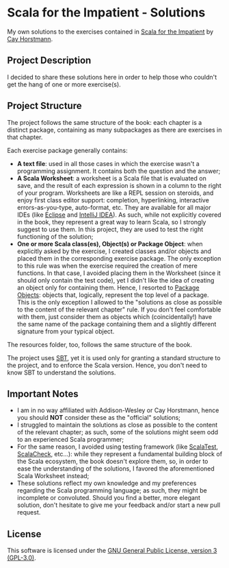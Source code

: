 # Scala for the Impatient - Solutions
My own solutions to the exercises contained in [Scala for the Impatient](http://www.horstmann.com/scala/index.html) by [Cay Horstmann](http://www.horstmann.com/).

## Project Description
I decided to share these solutions here in order to help those who couldn't get the hang of one or more exercise(s).

## Project Structure
The project follows the same structure of the book: each chapter is a distinct package, containing as many subpackages 
as there are exercises in that chapter.

Each exercise package generally contains: 
* **A text file**: used in all those cases in which the exercise wasn't a programming assignment. It contains both the 
question and the answer;
* **A Scala Worksheet**: a worksheet is a Scala file that is evaluated on save, and the result of each expression is 
shown in a column to the right of your program. Worksheets are like a REPL session on steroids, and enjoy first class 
editor support: completion, hyperlinking, interactive errors-as-you-type, auto-format, etc. They are available for all
major IDEs (like [Eclipse](https://github.com/scala-ide/scala-worksheet/wiki/Getting-Started) and 
[IntelliJ IDEA](https://confluence.jetbrains.com/display/IntelliJIDEA/Working+with+Scala+Worksheet)). As such, while not
explicitly covered in the book, they represent a great way to learn Scala, so I strongly suggest to use them. In this 
project, they are used to test the right functioning of the solution;
* **One or more Scala class(es), Object(s) or Package Object**: when explicitly asked by the exercise, I created classes 
and/or objects and placed them in the corresponding exercise package. The only exception to this rule was when the exercise
required the creation of mere functions. In that case, I avoided placing them in the Worksheet (since it should only 
contain the test code), yet I didn't like the idea of creating an object only for containing them. Hence, I resorted to
[Package Objects](http://www.scala-lang.org/docu/files/packageobjects/packageobjects.html): objects that,
logically, represent the top level of a package. This is the only exception I allowed to the "solutions as close as 
possible to the content of the relevant chapter" rule. If you don't feel comfortable with them, just consider them as 
objects which (coincidentally!) have the same name of the package containing them and a slightly different signature from
your typical object.

The resources folder, too, follows the same structure of the book.

The project uses [SBT](http://www.scala-sbt.org/), yet it is used only for granting a standard structure to the project, 
and to enforce the Scala version. Hence, you don't need to know SBT to understand the solutions.

## Important Notes
* I am in no way affiliated with Addison-Wesley or Cay Horstmann, hence you should **NOT** consider these as the "official" solutions;
* I struggled to maintain the solutions as close as possible to the content of the relevant chapter; as such, some of the
solutions might seem odd to an experienced Scala programmer; 
* For the same reason, I avoided using testing framework (like [ScalaTest](http://www.scalatest.org/), 
[ScalaCheck](http://www.scalacheck.org/), etc...): while they represent a fundamental building block of the Scala ecosystem, 
the book doesn't explore them, so, in order to ease the understanding of the solutions, I favored the aforementioned Scala
Worksheet instead;
* These solutions reflect my own knowledge and my preferences regarding the Scala programming language; as such, they might be 
incomplete or convoluted. Should you find a better, more elegant solution, don't hesitate to give me your feedback and/or start a new pull request.

## License
This software is licensed under the [GNU General Public License, version 3 (GPL-3.0)](https://opensource.org/licenses/GPL-3.0).
